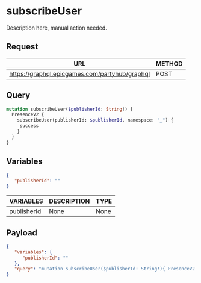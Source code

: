 # subscribeUser

Description here, manual action needed.

## Request
| URL | METHOD |
| - | - |
| https://graphql.epicgames.com/partyhub/graphql | POST |

## Query
```graphql
mutation subscribeUser($publisherId: String!) {
  PresenceV2 {
    subscribeUser(publisherId: $publisherId, namespace: "_") {
     success
    }
  }
}
```

## Variables
```json
{
   "publisherId": ""
}
```
| VARIABLES | DESCRIPTION | TYPE |
| - | - | - |
| publisherId | None | None |

## Payload
```json
{
   "variables": {
      "publisherId": ""
   },
   "query": "mutation subscribeUser($publisherId: String!){ PresenceV2 { subscribeUser(namespace: \"_\", publisherId: $publisherId) { success } } }"
}
```